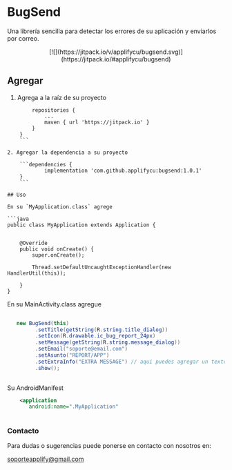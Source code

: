 # BugSend

Una librería sencilla para detectar los errores de su aplicación y enviarlos por correo.

<p align="center"> [![](https://jitpack.io/v/applifycu/bugsend.svg)](https://jitpack.io/#applifycu/bugsend)</p>

## Agregar

1. Agrega a la raíz de su proyecto

```allprojects {
		repositories {
			...
			maven { url 'https://jitpack.io' }
		}
	}
    ```
    
2. Agregar la dependencia a su proyecto
    
    ```dependencies {
	        implementation 'com.github.applifycu:bugsend:1.0.1'
	}
    ```
    
## Uso

En su `MyApplication.class` agrege

```java
public class MyApplication extends Application {


    @Override
    public void onCreate() {
        super.onCreate();
        
        Thread.setDefaultUncaughtExceptionHandler(new HandlerUtil(this));
    
    }
}
```

En su MainActivity.class agregue

```java
   
   new BugSend(this)
         .setTitle(getString(R.string.title_dialog))
         .setIcon(R.drawable.ic_bug_report_24px)
         .setMessage(getString(R.string.message_dialog))
         .setEmail("soporte@email.com")
         .setAsunto("REPORT/APP")
         .setExtraInfo("EXTRA MESSAGE") // aqui puedes agregar un texto adicional como la versión de la app.
         .show();
 
 ```
 
 Su AndroidManifest
 
 ```xml
     <application
        android:name=".MyApplication"
        
```

### Contacto

Para dudas o sugerencias puede ponerse en contacto con nosotros en:

soporteapplify@gmail.com